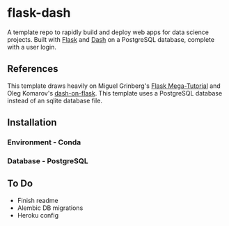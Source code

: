 # flask-dash
A template repo to rapidly build and deploy web apps for data science projects. Built with [Flask](https://github.com/pallets/flask) and [Dash](https://plot.ly/dash/) on a PostgreSQL database, complete with a user login.

## References
This template draws heavily on Miguel Grinberg's [Flask Mega-Tutorial](https://blog.miguelgrinberg.com/post/the-flask-mega-tutorial-part-i-hello-world) and Oleg Komarov's [dash-on-flask](https://github.com/okomarov/dash_on_flask). This template uses a PostgreSQL database instead of an sqlite database file.

## Installation

### Environment - Conda

### Database - PostgreSQL

## To Do
- Finish readme
- Alembic DB migrations
- Heroku config